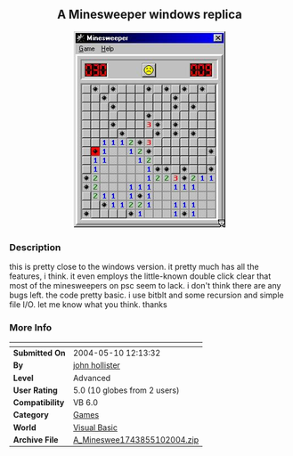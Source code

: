 ﻿<div align="center">

## A Minesweeper windows replica

<img src="PIC20045101223324859.jpg">
</div>

### Description

this is pretty close to the windows version. it pretty much has all the features, i think. it even employs the little-known double click clear that most of the minesweepers on psc seem to lack. i don't think there are any bugs left. the code pretty basic. i use bitblt and some recursion and simple file I/O. let me know what you think. thanks
 
### More Info
 


<span>             |<span>
---                |---
**Submitted On**   |2004-05-10 12:13:32
**By**             |[john hollister](https://github.com/Planet-Source-Code/PSCIndex/blob/master/ByAuthor/john-hollister.md)
**Level**          |Advanced
**User Rating**    |5.0 (10 globes from 2 users)
**Compatibility**  |VB 6\.0
**Category**       |[Games](https://github.com/Planet-Source-Code/PSCIndex/blob/master/ByCategory/games__1-38.md)
**World**          |[Visual Basic](https://github.com/Planet-Source-Code/PSCIndex/blob/master/ByWorld/visual-basic.md)
**Archive File**   |[A\_Mineswee1743855102004\.zip](https://github.com/Planet-Source-Code/john-hollister-a-minesweeper-windows-replica__1-53694/archive/master.zip)








